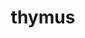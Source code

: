 ---
title: thymus
release_version: v1.3
hra_release_version:
  - v1.0
  - v1.1
  - v1.2
  - v1.3
model_type: asct-b
description: '[Anatomical Structures, Cell Types, plus Biomarkers (ASCT+B) tables](https://hubmapconsortium.github.io/ccf/pages/ccf-anatomical-structures.html) aim to capture the nested *part_of* structure of anatomical human body parts, the typology of cells, and biomarkers used to identify cell types. The tables are authored and reviewed by an international team of experts.'
creators:
  - 0000-0002-4331-2202
  - 0000-0002-3882-457X
  - 0000-0003-4379-8967
project_leads:
  - 0000-0002-3321-6137
reviewers:
  - 0000-0002-6294-6366
  - 0000-0002-1745-8996
  - 0000-0002-5781-0288
  - 0000-0001-7655-4833
creation_date: 2022-05-06T00:00:00
license: CC BY 4.0
publisher:  HuBMAP 
funder:  National Institutes of Health 
award_number:  OT2OD026671 
hubmap_id:  HBM284.RFDC.542 
datatable: ASCT-B_VH_Thymus.csv
doi: https://doi.org/10.48539/HBM284.RFDC.542
---